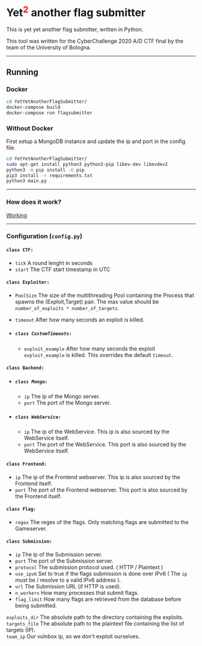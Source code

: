 # Yet<sup><span style="color:red">2</span></sup> another flag submitter

This is yet yet another flag submitter, written in Python.

This tool was written for the CyberChallenge 2020 A/D CTF final by the team of the University of Bologna.

---
## Running
### Docker
```sh
cd YetYetAnotherFlagSubmitter/
docker-compose build
docker-compose run flagsubmitter
```
### Without Docker
First setup a MongoDB instance and update the ip and port in the config file.
```sh
cd YetYetAnotherFlagSubmitter/
sudo apt-get install python3 python3-pip libev-dev libevdev2
python3 -m pip install -U pip
pip3 install -r requirements.txt
python3 main.py
```
---

### How does it work?
[Working](./submitter.svg)

---

### Configuration (`config.py`)

#### `class CTF:`
- `tick` A round lenght in seconds
- `start` The CTF start timestamp in UTC

#### `class Exploiter:`
- `PoolSize` The size of the multithreading Pool containing the Process that spawns the (Exploit,Target) pair.
The max value should be `number_of_exploits * number_of_targets`.
- `timeout` After how many seconds an exploit is killed.

- ##### `class CustomTimeouts:`
    - `exploit_example` After how many seconds the exploit `exploit_example` is killed. This overrides the default `timeout`.

#### `class Backend:`
- ##### `class Mongo:`
    - `ip` The ip of the Mongo server.
    - `port` The port of the Mongo server.
- ##### `class WebService:`
    - `ip` The ip of the WebService. This ip is also sourced by the WebService itself.
    - `port` The port of the WebService. This port is also sourced by the WebService itself.

#### `class Frontend:`
- `ip` The ip of the Frontend webserver. This ip is also sourced by the Frontend itself.
- `port` The port of the Frontend webserver. This port is also sourced by the Frontend itself.

#### `class Flag:`
- `regex` The regex of the flags. Only matching flags are submitted to the Gameserver.

#### `class Submission:`
- `ip` The ip of the Submission server.
- `port` The port of the Submission server.
- `protocol` The submission protocol used. ( HTTP / Plaintext )
- `use_ipv6` Set to true if the flags submission is done over IPv6 ( The `ip` must be / resolve to a valid IPv6 address ).
- `url` The Submission URL (if HTTP is used).
- `n_workers` How many processes that submit flags.
- `flag_limit` How many flags are retrieved from the database before being submitted.

`exploits_dir` The absolute path to the directory containing the exploits.  
`targets_file` The absolute path to the plaintext file containing the list of targets (IP).  
`team_ip` Our vulnbox ip, so we don't exploit ourselves.  
